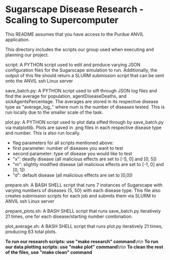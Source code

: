 
# Sugarscape Disease Research - Scaling to Supercomputer

This README assumes that you have access to the Purdue ANVIL application.

This directory includes the scripts our group used when executing and planning our project.

script: A PYTHON script used to edit and produce varying JSON configuration files for the Sugarscape simulation to run. Additionally, the output of this file should return a SLURM submission script that can be sent onto the ANVIL ssh Linux server

save_batch.py: A PYTHON script used to sift through JSON log files and find the average for population, agentDiseaseDeaths, and sickAgentsPercentage. The averages are stored in its respective disease type as "average_log_<num>" where num is the number of diseases tested. This is run locally due to the smaller scale of the task.

plot.py: A PYTHON script used to plot data sifted through by save_batch.py via matplotlib. Plots are saved in .png files in each respective disease type and number. This is also run locally.

- flag parameters for all scripts mentioned above:
- first parameter: number of diseases you want to test
- second parameter: type of disease you would like to test
- "x": deadly disease (all malicious effects are set to [-5, 0] and [0, 5])
- "m": slightly modified disease (all malicious effects are set to [-1, 0] and [0, 1])
- "d": default disease (all malicious effects are set to [0,0])

prepare.sh: A BASH SHELL script that runs 7 instances of Sugarscape with varying numbers of diseases {5, 50} with each disease type. This file also creates submission scripts for each job and submits them via SLURM to ANVIL ssh Linux server

prepare_plots.sh: A BASH SHELL script that runs save_batch.py iteratively 21 times, one for each disease/starting number combination.

plot_average.sh: A BASH SHELL script that runs plot.py iteratively 21 times, producing 63 total plots.


**To run our research scripts: use "make research" command**\n\n
**To run our data plotting scripts: use "make plot" command**\n\n
**To clean the rest of the files, use "make clean" command**